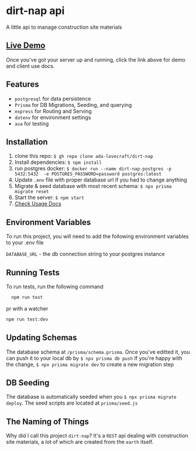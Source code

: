 
# dirt-nap api

A little api to manage construction site materials

## [Live Demo](http://observablehq.com/@ada-lovecraft/dirt-nap-api)
Once you've got your server up and running, click the link above for demo and client use docs.

## Features
- `postgresql` for data persistence
- `Prisma` for DB Migrations, Seeding, and querying
- `express` for Routing and Serving
- `dotenv` for environment settings
- `ava` for testing

## Installation

1. clone this repo: `$ gh repo clone ada-lovecraft/dirt-nap`
2. Install dependencies: `$ npm install`
3. run postgres docker: `$ docker run --name dirt-nap-postgres -p 5432:5432  -e POSTGRES_PASSWORD=password postgres:latest`
4. Update `.env` file with proper database url if you had to change anything
5. Migrate & seed database with most recent schema: `$ npx prisma migrate reset`
6. Start the server: `$ npm start`
7. [Check Usage Docs](http://observablehq.com/@ada-lovecraft/dirt-nap-api)


    
## Environment Variables

To run this project, you will need to add the following environment variables to your .env file

`DATABASE_URL` - the db connection string to your postgres instance




## Running Tests

To run tests, run the following command

```bash
  npm run test
```
pr with a watcher
```bash
npm run test:dev
```

## Updating Schemas
The database schema at `/prisma/schema.prisma`. 
Once you've editted it, you can push it to your local db by `$ npx prisma db push` 
If you're happy with the change, `$ npx prisma migrate dev` to create a new migration step

## DB Seeding
The database is automatically seeded when you `$ npx prisma migrate deploy`. The seed scripts are located at `prisma/seed.js`

## The Naming of Things
Why did I call this project `dirt-nap`? 
It's a `REST` api  dealing with construction site materials, a lot of which are created from the `earth` itself.

